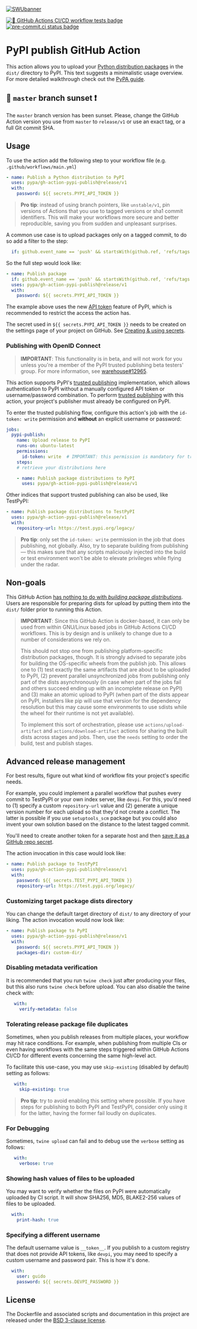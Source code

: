 [![SWUbanner]][SWUdocs]

[![🧪 GitHub Actions CI/CD workflow tests badge]][GHA workflow runs list]
[![pre-commit.ci status badge]][pre-commit.ci results page]

# PyPI publish GitHub Action

This action allows you to upload your [Python distribution packages]
in the `dist/` directory to PyPI.
This text suggests a minimalistic usage overview. For more detailed
walkthrough check out the [PyPA guide].


## 🌇 `master` branch sunset ❗

The `master` branch version has been sunset. Please, change the GitHub
Action version you use from `master` to `release/v1` or use an exact
tag, or a full Git commit SHA.


## Usage

To use the action add the following step to your workflow file (e.g.
`.github/workflows/main.yml`)


```yml
- name: Publish a Python distribution to PyPI
  uses: pypa/gh-action-pypi-publish@release/v1
  with:
    password: ${{ secrets.PYPI_API_TOKEN }}
```

> **Pro tip**: instead of using branch pointers, like `unstable/v1`, pin
versions of Actions that you use to tagged versions or sha1 commit identifiers.
This will make your workflows more secure and better reproducible, saving you
from sudden and unpleasant surprises.

A common use case is to upload packages only on a tagged commit, to do so add a
filter to the step:


```yml
  if: github.event_name == 'push' && startsWith(github.ref, 'refs/tags')
```

So the full step would look like:


```yml
- name: Publish package
  if: github.event_name == 'push' && startsWith(github.ref, 'refs/tags')
  uses: pypa/gh-action-pypi-publish@release/v1
  with:
    password: ${{ secrets.PYPI_API_TOKEN }}
```

The example above uses the new [API token][PyPI API token] feature of
PyPI, which is recommended to restrict the access the action has.

The secret used in `${{ secrets.PYPI_API_TOKEN }}` needs to be created on the
settings page of your project on GitHub. See [Creating & using secrets].


### Publishing with OpenID Connect

> **IMPORTANT**: This functionality is in beta, and will not work for you
> unless you're a member of the PyPI trusted publishing beta testers' group.
> For more information, see [warehouse#12965].

This action supports PyPI's [trusted publishing]
implementation, which allows authentication to PyPI without a manually
configured API token or username/password combination. To perform
[trusted publishing] with this action, your project's
publisher must already be configured on PyPI.

To enter the trusted publishing flow, configure this action's job with the
`id-token: write` permission and **without** an explicit username or password:

```yaml
jobs:
  pypi-publish:
    name: Upload release to PyPI
    runs-on: ubuntu-latest
    permissions:
      id-token: write  # IMPORTANT: this permission is mandatory for trusted publishing
    steps:
    # retrieve your distributions here

    - name: Publish package distributions to PyPI
      uses: pypa/gh-action-pypi-publish@release/v1
```

Other indices that support trusted publishing can also be used, like TestPyPI:

```yaml
- name: Publish package distributions to TestPyPI
  uses: pypa/gh-action-pypi-publish@release/v1
  with:
    repository-url: https://test.pypi.org/legacy/
```

> **Pro tip**: only set the `id-token: write` permission in the job that does
> publishing, not globally. Also, try to separate building from publishing
> — this makes sure that any scripts maliciously injected into the build
> or test environment won't be able to elevate privileges while flying under
> the radar.


## Non-goals

This GitHub Action [has nothing to do with _building package
distributions_]. Users are responsible for preparing dists for upload
by putting them into the `dist/` folder prior to running this Action.

> **IMPORTANT**: Since this GitHub Action is docker-based, it can only
> be used from within GNU/Linux based jobs in GitHub Actions CI/CD
> workflows. This is by design and is unlikely to change due to a number
> of considerations we rely on.
>
> This should not stop one from publishing platform-specific
> distribution packages, though. It is strongly advised to separate jobs
> for building the OS-specific wheels from the publish job. This allows
> one to (1) test exactly the same artifacts that are about to be
> uploaded to PyPI, (2) prevent parallel unsynchronized jobs from
> publishing only part of the dists asynchronously (in case when part of
> the jobs fail and others succeed ending up with an incomplete release
> on PyPI) and (3) make an atomic upload to PyPI (when part of the dists
> appear on PyPI, installers like pip will use that version for the
> dependency resolution but this may cause some environments to use
> sdists while the wheel for their runtime is not yet available).
>
> To implement this sort of orchestration, please use
> `actions/upload-artifact` and `actions/download-artifact` actions for
> sharing the built dists across stages and jobs. Then, use the `needs`
> setting to order the build, test and publish stages.


## Advanced release management

For best results, figure out what kind of workflow fits your
project's specific needs.

For example, you could implement a parallel workflow that
pushes every commit to TestPyPI or your own index server,
like `devpi`. For this, you'd need to (1) specify a custom
`repository-url` value and (2) generate a unique version
number for each upload so that they'd not create a conflict.
The latter is possible if you use `setuptools_scm` package but
you could also invent your own solution based on the distance
to the latest tagged commit.

You'll need to create another token for a separate host and then
[save it as a GitHub repo secret][Creating & using secrets].

The action invocation in this case would look like:
```yml
- name: Publish package to TestPyPI
  uses: pypa/gh-action-pypi-publish@release/v1
  with:
    password: ${{ secrets.TEST_PYPI_API_TOKEN }}
    repository-url: https://test.pypi.org/legacy/
```

### Customizing target package dists directory

You can change the default target directory of `dist/`
to any directory of your liking. The action invocation
would now look like:

```yml
- name: Publish package to PyPI
  uses: pypa/gh-action-pypi-publish@release/v1
  with:
    password: ${{ secrets.PYPI_API_TOKEN }}
    packages-dir: custom-dir/
```

### Disabling metadata verification

It is recommended that you run `twine check` just after producing your files,
but this also runs `twine check` before upload. You can also disable the twine
check with:

```yml
   with:
     verify-metadata: false
```

### Tolerating release package file duplicates

Sometimes, when you publish releases from multiple places, your workflow
may hit race conditions. For example, when publishing from multiple CIs
or even having workflows with the same steps triggered within GitHub
Actions CI/CD for different events concerning the same high-level act.

To facilitate this use-case, you may use `skip-existing` (disabled by
default) setting as follows:

```yml
   with:
     skip-existing: true
```

> **Pro tip**: try to avoid enabling this setting where possible. If you
have steps for publishing to both PyPI and TestPyPI, consider only using
it for the latter, having the former fail loudly on duplicates.

### For Debugging

Sometimes, `twine upload` can fail and to debug use the `verbose` setting as follows:

```yml
   with:
     verbose: true
```

### Showing hash values of files to be uploaded

You may want to verify whether the files on PyPI were automatically uploaded by CI script.
It will show SHA256, MD5, BLAKE2-256 values of files to be uploaded.

```yml
  with:
    print-hash: true
```

### Specifying a different username

The default username value is `__token__`. If you publish to a custom
registry that does not provide API tokens, like `devpi`, you may need to
specify a custom username and password pair. This is how it's done.

```yml
  with:
    user: guido
    password: ${{ secrets.DEVPI_PASSWORD }}
```

## License

The Dockerfile and associated scripts and documentation in this project
are released under the [BSD 3-clause license](LICENSE.md).


[🧪 GitHub Actions CI/CD workflow tests badge]:
https://github.com/pypa/gh-action-pypi-publish/actions/workflows/self-smoke-test-action.yml/badge.svg?branch=unstable%2Fv1&event=push
[GHA workflow runs list]:
https://github.com/pypa/gh-action-pypi-publish/actions/workflows/self-smoke-test-action.yml?query=branch%3Aunstable%2Fv1

[pre-commit.ci results page]:
https://results.pre-commit.ci/latest/github/pypa/gh-action-pypi-publish/unstable/v1
[pre-commit.ci status badge]:
https://results.pre-commit.ci/badge/github/pypa/gh-action-pypi-publish/unstable/v1.svg

[Creating & using secrets]:
https://help.github.com/en/actions/automating-your-workflow-with-github-actions/creating-and-using-encrypted-secrets
[has nothing to do with _building package distributions_]:
https://github.com/pypa/gh-action-pypi-publish/issues/11#issuecomment-530480449
[PyPA guide]:
https://packaging.python.org/guides/publishing-package-distribution-releases-using-github-actions-ci-cd-workflows/
[PyPI API token]: https://pypi.org/help/#apitoken
[Python distribution packages]:
https://packaging.python.org/glossary/#term-Distribution-Package
[SWUbanner]:
https://raw.githubusercontent.com/vshymanskyy/StandWithUkraine/main/banner-direct-single.svg
[SWUdocs]:
https://github.com/vshymanskyy/StandWithUkraine/blob/main/docs/README.md

[warehouse#12965]: https://github.com/pypi/warehouse/issues/12965
[trusted publishing]: https://docs.pypi.org/trusted-publishers/
